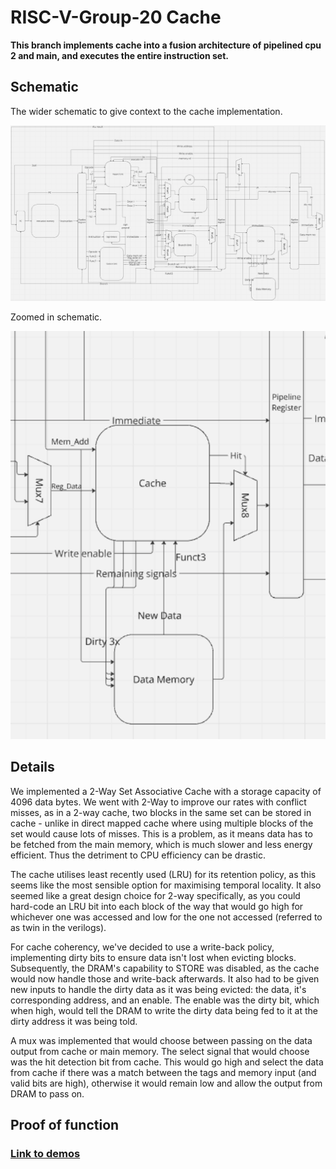 # RISC-V-Group-20 Cache

**This branch implements cache into a fusion architecture of pipelined cpu 2 and main, and executes the entire instruction set.**

## Schematic
The wider schematic to give context to the cache implementation.

![schematic](schematic.png)

Zoomed in schematic.

![caschem](caschem.png)

## Details
We implemented a 2-Way Set Associative Cache with a storage capacity of 4096 data bytes.
We went with 2-Way to improve our rates with conflict misses, as in a 2-way cache, two blocks in the same set can be stored in cache - unlike in direct mapped cache where using multiple blocks of the set would cause lots of misses. This is a problem, as it means data has to be fetched from the main memory, which is much slower and less energy efficient. Thus the detriment to CPU efficiency can be drastic. 

The cache utilises least recently used (LRU) for its retention policy, as this seems like the most sensible option for maximising temporal locality. It also seemed like a great design choice for 2-way specifically, as you could hard-code an LRU bit into each block of the way that would go high for whichever one was accessed and low for the one not accessed (referred to as twin in the verilogs).

For cache coherency, we've decided to use a write-back policy, implementing dirty bits to ensure data isn't lost when evicting blocks.
Subsequently, the DRAM's capability to STORE was disabled, as the cache would now handle those and write-back afterwards. It also had to be given new inputs to handle the dirty data as it was being evicted: the data, it's corresponding address, and an enable. The enable was the dirty bit, which when high, would tell the DRAM to write the dirty data being fed to it at the dirty address it was being told.

A mux was implemented that would choose between passing on the data output from cache or main memory. The select signal that would choose was the hit detection bit from cache. This would go high and select the data from cache if there was a match between the tags and memory input (and valid bits are high), otherwise it would remain low and allow the output from DRAM to pass on. 

## Proof of function
### [Link to demos](https://www.youtube.com/watch?v=y0XfobdrZcU&list=PLdeaaZuxLlWtO-BnAFKly6QJmn4A7G8WB)

